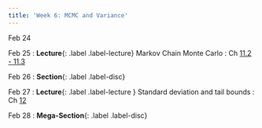 ```yaml
---
title: 'Week 6: MCMC and Variance'
---
```


Feb 24

Feb 25
: **Lecture**{: .label .label-lecture} Markov Chain Monte Carlo
    : Ch [11.2 - 11.3](http://prob140.org/textbook/content/Chapter_11/02_Code_Breaking.html)

Feb 26
: **Section**{: .label .label-disc}

Feb 27
: **Lecture**{: .label .label-lecture } Standard deviation and tail bounds
    : Ch [12](http://prob140.org/textbook/content/Chapter_12/00_Standard_Deviation.html)

Feb 28
: **Mega-Section**{: .label .label-disc}